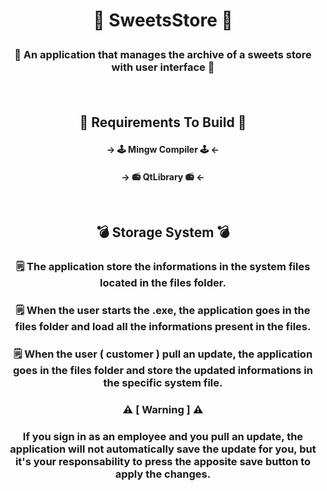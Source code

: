 # <p align="center"> 🧁 SweetsStore 🧁</p>
### <p align="center"> 🍭 An application that manages the archive of a sweets store with user interface 🍭</p><br>

## <p align="center">🔨 Requirements To Build 🔨</p>
#### <p align="center">-> 🕹️ Mingw Compiler 🕹️ <- </p>
#### <p align="center">-> 📻 QtLibrary 📻 <- </p><br>

## <p align="center">💣  Storage System 💣</p>
### <p align="center"> 🗒️ The application store the informations in the system files located in the files folder.</p>
### <p align="center"> 🗒️ When the user starts the .exe, the application goes in the files folder and load all the informations present in the files.</p>
### <p align="center"> 🗒️ When the user ( customer ) pull an update, the application goes in the files folder and store the updated informations in the specific system file.</p>
### <p align="center"> ⚠️ [ Warning ] ⚠️</p>
### <p align="center">  If you sign in as an employee and you pull an update, the application will not automatically save the update for you, but it's your responsability to press the apposite save button to apply the changes.</p>
